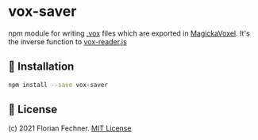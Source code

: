 # vox-saver
npm module for writing [.vox](https://github.com/ephtracy/voxel-model/blob/master/MagicaVoxel-file-format-vox.txt) files which are exported in [MagickaVoxel](https://ephtracy.github.io/). It's the inverse function to [vox-reader.js](https://github.com/FlorianFe/vox-reader.js)

## 💾 Installation

 ```bash
npm install --save vox-saver
```

## 📖 License

(c) 2021 Florian Fechner. [MIT License](https://github.com/FlorianFe/vox-saver.js/blob/master/LICENSE)
